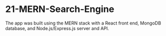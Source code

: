 # 21-MERN-Search-Engine
The app was built using the MERN stack with a React front end, MongoDB database, and Node.js/Express.js server and API.
